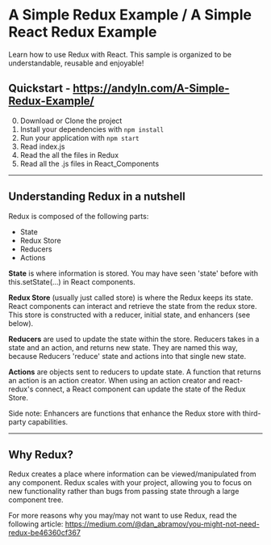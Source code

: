# A Simple Redux Example / A Simple React Redux Example

Learn how to use Redux with React. This sample is organized to be understandable, reusable and enjoyable!

## Quickstart - https://andyln.com/A-Simple-Redux-Example/

0. Download or Clone the project
1. Install your dependencies with ```npm install```
2. Run your application with ```npm start```
3. Read index.js
4. Read the all the files in Redux
5. Read all the .js files in React_Components

---

## Understanding Redux in a nutshell

Redux is composed of the following parts:

* State
* Redux Store
* Reducers
* Actions

**State** is where information is stored. You may have seen 'state' before with this.setState(...) in React components. 

**Redux Store** (usually just called store) is where the Redux keeps its state. React components can interact and retrieve the state from the redux store. This store is constructed with a reducer, initial state, and enhancers (see below).

**Reducers** are used to update the state within the store. Reducers takes in a state and an action, and returns new state. They are named this way, because Reducers 
'reduce' state and actions into that single new state.

**Actions** are objects sent to reducers to update state. A function that returns an action is an action creator. When using an action creator and react-redux's connect, a React component can update the state of the Redux Store.

Side note: Enhancers are functions that enhance the Redux store with third-party capabilities.

---

## Why Redux?

Redux creates a place where information can be viewed/manipulated from any component. Redux scales with your project, allowing you to focus on new functionality rather than bugs from passing state through a large component tree. 

For more reasons why you may/may not want to use Redux, read the following article: https://medium.com/@dan_abramov/you-might-not-need-redux-be46360cf367
